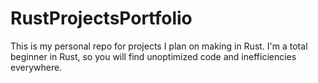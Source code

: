 # RustProjectsPortfolio
This is my personal repo for projects I plan on making in Rust. I'm a total beginner in Rust, so you will find unoptimized code and inefficiencies everywhere.
